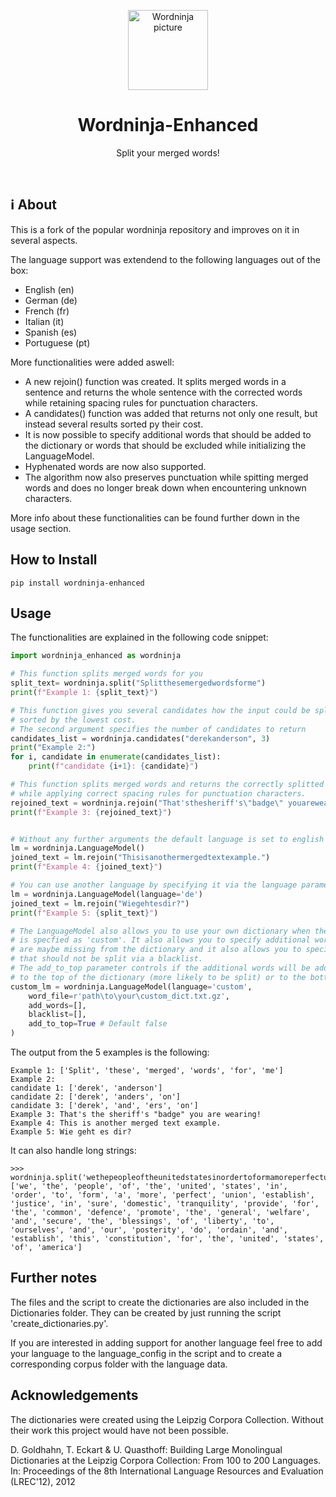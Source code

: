 <p align="center">
<img src="https://user-images.githubusercontent.com/2049665/29219793-b4dcb942-7e7e-11e7-8785-761b0e784e04.png" alt="Wordninja picture" width="128">
  <h1 align="center">Wordninja-Enhanced</h1>
  <p align="center">
    Split your merged words!
    <br />
  </p>
</p>

<br>

## ℹ About

This is a fork of the popular wordninja repository and improves on it in several aspects.

The language support was extendend to the following languages out of the box:

- English (en)
- German (de)
- French (fr)
- Italian (it)
- Spanish (es)
- Portuguese (pt)

More functionalities were added aswell:

- A new rejoin() function was created. It splits merged words in a sentence and returns the whole sentence with the corrected words while retaining spacing rules for punctuation characters.
- A candidates() function was added that returns not only one result, but instead several results sorted py their cost.
- It is now possible to specify additional words that should be added to the dictionary or words that should be excluded while initializing the LanguageModel.
- Hyphenated words are now also supported.
- The algorithm now also preserves punctuation while spitting merged words and does no longer break down when encountering unknown characters.

More info about these functionalities can be found further down in the usage section. 

## How to Install

```
pip install wordninja-enhanced
```

## Usage

The functionalities are explained in the following code snippet:

```python
import wordninja_enhanced as wordninja

# This function splits merged words for you 
split_text= wordninja.split("Splitthesemergedwordsforme")
print(f"Example 1: {split_text}")

# This function gives you several candidates how the input could be split,
# sorted by the lowest cost.
# The second argument specifies the number of candidates to return
candidates_list = wordninja.candidates("derekanderson", 3)
print("Example 2:")
for i, candidate in enumerate(candidates_list):
    print(f"candidate {i+1}: {candidate}")

# This function splits merged words and returns the correctly splitted string,
# while applying correct spacing rules for punctuation characters.
rejoined_text = wordninja.rejoin("That'sthesheriff's\"badge\" youarewearing!")
print(f"Example 3: {rejoined_text}")


# Without any further arguments the default language is set to english
lm = wordninja.LanguageModel()
joined_text = lm.rejoin("Thisisanothermergedtextexample.")
print(f"Example 4: {joined_text}")

# You can use another language by specifying it via the language parameter.
lm = wordninja.LanguageModel(language='de')
joined_text = lm.rejoin("Wiegehtesdir?")
print(f"Example 5: {split_text}")

# The LanguageModel also allows you to use your own dictionary when the language
# is specfied as 'custom'. It also allows you to specify additional words that
# are maybe missing from the dictionary and it also allows you to specify words
# that should not be split via a blacklist.
# The add_to_top parameter controls if the additional words will be added
# to the top of the dictionary (more likely to be split) or to the bottom.
custom_lm = wordninja.LanguageModel(language='custom',
    word_file=r'path\to\your\custom_dict.txt.gz',
    add_words=[],
    blacklist=[],
    add_to_top=True # Default false
)
```

The output from the 5 examples is the following:
```
Example 1: ['Split', 'these', 'merged', 'words', 'for', 'me']
Example 2:
candidate 1: ['derek', 'anderson']
candidate 2: ['derek', 'anders', 'on']
candidate 3: ['derek', 'and', 'ers', 'on']
Example 3: That's the sheriff's "badge" you are wearing!
Example 4: This is another merged text example.
Example 5: Wie geht es dir?
```


It can also handle long strings:
```
>>> wordninja.split('wethepeopleoftheunitedstatesinordertoformamoreperfectunionestablishjusticeinsuredomestictranquilityprovideforthecommondefencepromotethegeneralwelfareandsecuretheblessingsoflibertytoourselvesandourposteritydoordainandestablishthisconstitutionfortheunitedstatesofamerica')
['we', 'the', 'people', 'of', 'the', 'united', 'states', 'in', 'order', 'to', 'form', 'a', 'more', 'perfect', 'union', 'establish', 'justice', 'in', 'sure', 'domestic', 'tranquility', 'provide', 'for', 'the', 'common', 'defence', 'promote', 'the', 'general', 'welfare', 'and', 'secure', 'the', 'blessings', 'of', 'liberty', 'to', 'ourselves', 'and', 'our', 'posterity', 'do', 'ordain', 'and', 'establish', 'this', 'constitution', 'for', 'the', 'united', 'states', 'of', 'america']
```

## Further notes

The files and the script to create the dictionaries are also included in the Dictionaries folder.
They can be created by just running the script 'create_dictionaries.py'.

If you are interested in adding support for another language feel free to add your language to the language_config in the script and to create a corresponding corpus folder with the language data.



## Acknowledgements

The dictionaries were created using the Leipzig Corpora Collection. Without their work this project would have not been possible.

D. Goldhahn, T. Eckart & U. Quasthoff: Building Large Monolingual Dictionaries at the Leipzig Corpora Collection: From 100 to 200 Languages.
In: Proceedings of the 8th International Language Resources and Evaluation (LREC'12), 2012
